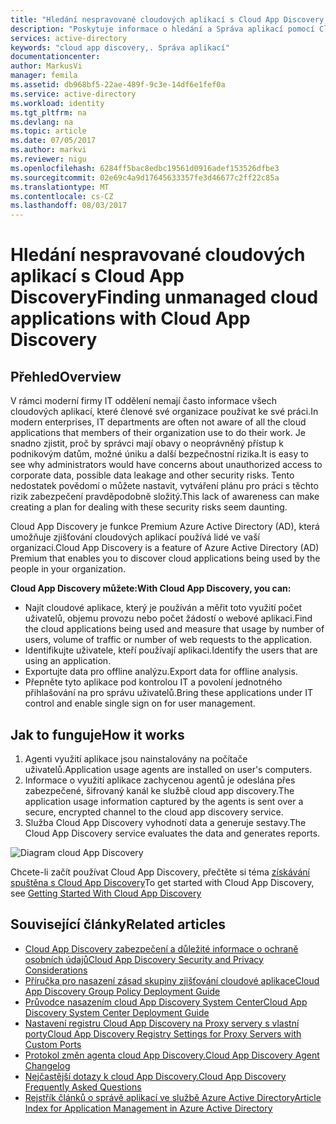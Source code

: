 ```yaml
---
title: "Hledání nespravované cloudových aplikací s Cloud App Discovery. | Microsoft Docs"
description: "Poskytuje informace o hledání a Správa aplikací pomocí Cloud App Discovery, jaké jsou výhody a jak to funguje."
services: active-directory
keywords: "cloud app discovery,. Správa aplikací"
documentationcenter: 
author: MarkusVi
manager: femila
ms.assetid: db968bf5-22ae-489f-9c3e-14df6e1fef0a
ms.service: active-directory
ms.workload: identity
ms.tgt_pltfrm: na
ms.devlang: na
ms.topic: article
ms.date: 07/05/2017
ms.author: markvi
ms.reviewer: nigu
ms.openlocfilehash: 6284ff5bac8edbc19561d0916adef153526dfbe3
ms.sourcegitcommit: 02e69c4a9d17645633357fe3d46677c2ff22c85a
ms.translationtype: MT
ms.contentlocale: cs-CZ
ms.lasthandoff: 08/03/2017
---
```

# <a name="finding-unmanaged-cloud-applications-with-cloud-app-discovery"></a><span data-ttu-id="9bfd6-104">Hledání nespravované cloudových aplikací s Cloud App Discovery</span><span class="sxs-lookup"><span data-stu-id="9bfd6-104">Finding unmanaged cloud applications with Cloud App Discovery</span></span>
## <a name="overview"></a><span data-ttu-id="9bfd6-105">Přehled</span><span class="sxs-lookup"><span data-stu-id="9bfd6-105">Overview</span></span>
<span data-ttu-id="9bfd6-106">V rámci moderní firmy IT oddělení nemají často informace všech cloudových aplikací, které členové své organizace používat ke své práci.</span><span class="sxs-lookup"><span data-stu-id="9bfd6-106">In modern enterprises, IT departments are often not aware of all the cloud applications that members of their organization use to do their work.</span></span> <span data-ttu-id="9bfd6-107">Je snadno zjistit, proč by správci mají obavy o neoprávněný přístup k podnikovým datům, možné úniku a další bezpečnostní rizika.</span><span class="sxs-lookup"><span data-stu-id="9bfd6-107">It is easy to see why administrators would have concerns about unauthorized access to corporate data, possible data leakage and other security risks.</span></span> <span data-ttu-id="9bfd6-108">Tento nedostatek povědomí o můžete nastavit, vytváření plánu pro práci s těchto rizik zabezpečení pravděpodobně složitý.</span><span class="sxs-lookup"><span data-stu-id="9bfd6-108">This lack of awareness can make creating a plan for dealing with these security risks seem daunting.</span></span>

<span data-ttu-id="9bfd6-109">Cloud App Discovery je funkce Premium Azure Active Directory (AD), která umožňuje zjišťování cloudových aplikací používá lidé ve vaší organizaci.</span><span class="sxs-lookup"><span data-stu-id="9bfd6-109">Cloud App Discovery is a feature of Azure Active Directory (AD) Premium that enables you to discover cloud applications being used by the people in your organization.</span></span>

<span data-ttu-id="9bfd6-110">**Cloud App Discovery můžete:**</span><span class="sxs-lookup"><span data-stu-id="9bfd6-110">**With Cloud App Discovery, you can:**</span></span>

* <span data-ttu-id="9bfd6-111">Najít cloudové aplikace, který je používán a měřit toto využití počet uživatelů, objemu provozu nebo počet žádostí o webové aplikaci.</span><span class="sxs-lookup"><span data-stu-id="9bfd6-111">Find the cloud applications being used and measure that usage by number of users, volume of traffic or number of web requests to the application.</span></span>
* <span data-ttu-id="9bfd6-112">Identifikujte uživatele, kteří používají aplikaci.</span><span class="sxs-lookup"><span data-stu-id="9bfd6-112">Identify the users that are using an application.</span></span>
* <span data-ttu-id="9bfd6-113">Exportujte data pro offline analýzu.</span><span class="sxs-lookup"><span data-stu-id="9bfd6-113">Export data for offline analysis.</span></span>
* <span data-ttu-id="9bfd6-114">Přepněte tyto aplikace pod kontrolou IT a povolení jednotného přihlašování na pro správu uživatelů.</span><span class="sxs-lookup"><span data-stu-id="9bfd6-114">Bring these applications under IT control and enable single sign on for user management.</span></span>

## <a name="how-it-works"></a><span data-ttu-id="9bfd6-115">Jak to funguje</span><span class="sxs-lookup"><span data-stu-id="9bfd6-115">How it works</span></span>
1. <span data-ttu-id="9bfd6-116">Agenti využití aplikace jsou nainstalovány na počítače uživatelů.</span><span class="sxs-lookup"><span data-stu-id="9bfd6-116">Application usage agents are installed on user's computers.</span></span>
2. <span data-ttu-id="9bfd6-117">Informace o využití aplikace zachycenou agentů je odeslána přes zabezpečené, šifrovaný kanál ke službě cloud app discovery.</span><span class="sxs-lookup"><span data-stu-id="9bfd6-117">The application usage information captured by the agents is sent over a secure, encrypted channel to the cloud app discovery service.</span></span>
3. <span data-ttu-id="9bfd6-118">Služba Cloud App Discovery vyhodnotí data a generuje sestavy.</span><span class="sxs-lookup"><span data-stu-id="9bfd6-118">The Cloud App Discovery service evaluates the data and generates reports.</span></span>

![Diagram cloud App Discovery](./media/active-directory-cloudappdiscovery/cad01.png)

<span data-ttu-id="9bfd6-120">Chcete-li začít používat Cloud App Discovery, přečtěte si téma [získávání spuštěna s Cloud App Discovery](http://social.technet.microsoft.com/wiki/contents/articles/30962.getting-started-with-cloud-app-discovery.aspx)</span><span class="sxs-lookup"><span data-stu-id="9bfd6-120">To get started with Cloud App Discovery, see [Getting Started With Cloud App Discovery](http://social.technet.microsoft.com/wiki/contents/articles/30962.getting-started-with-cloud-app-discovery.aspx)</span></span>

## <a name="related-articles"></a><span data-ttu-id="9bfd6-121">Související články</span><span class="sxs-lookup"><span data-stu-id="9bfd6-121">Related articles</span></span>
* [<span data-ttu-id="9bfd6-122">Cloud App Discovery zabezpečení a důležité informace o ochraně osobních údajů</span><span class="sxs-lookup"><span data-stu-id="9bfd6-122">Cloud App Discovery Security and Privacy Considerations</span></span>](active-directory-cloudappdiscovery-security-and-privacy-considerations.md)  
* [<span data-ttu-id="9bfd6-123">Příručka pro nasazení zásad skupiny zjišťování cloudové aplikace</span><span class="sxs-lookup"><span data-stu-id="9bfd6-123">Cloud App Discovery Group Policy Deployment Guide</span></span>](http://social.technet.microsoft.com/wiki/contents/articles/30965.cloud-app-discovery-group-policy-deployment-guide.aspx)
* [<span data-ttu-id="9bfd6-124">Průvodce nasazením cloud App Discovery System Center</span><span class="sxs-lookup"><span data-stu-id="9bfd6-124">Cloud App Discovery System Center Deployment Guide</span></span>](http://social.technet.microsoft.com/wiki/contents/articles/30968.cloud-app-discovery-system-center-deployment-guide.aspx)
* [<span data-ttu-id="9bfd6-125">Nastavení registru Cloud App Discovery na Proxy servery s vlastní porty</span><span class="sxs-lookup"><span data-stu-id="9bfd6-125">Cloud App Discovery Registry Settings for Proxy Servers with Custom Ports</span></span>](active-directory-cloudappdiscovery-registry-settings-for-proxy-services.md)
* [<span data-ttu-id="9bfd6-126">Protokol změn agenta cloud App Discovery.</span><span class="sxs-lookup"><span data-stu-id="9bfd6-126">Cloud App Discovery Agent Changelog </span></span>](http://social.technet.microsoft.com/wiki/contents/articles/24616.cloud-app-discovery-agent-changelog.aspx)
* [<span data-ttu-id="9bfd6-127">Nejčastější dotazy k cloud App Discovery.</span><span class="sxs-lookup"><span data-stu-id="9bfd6-127">Cloud App Discovery Frequently Asked Questions</span></span>](http://social.technet.microsoft.com/wiki/contents/articles/24037.cloud-app-discovery-frequently-asked-questions.aspx)
* [<span data-ttu-id="9bfd6-128">Rejstřík článků o správě aplikací ve službě Azure Active Directory</span><span class="sxs-lookup"><span data-stu-id="9bfd6-128">Article Index for Application Management in Azure Active Directory</span></span>](active-directory-apps-index.md)

